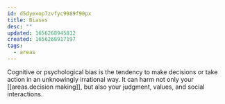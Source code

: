 ```yaml
---
id: d5dyexop7zvfyc9989f90px
title: Biases
desc: ""
updated: 1656268945812
created: 1656268917197
tags:
  - areas
---
```


Cognitive or psychological bias is the tendency to make decisions or take action in an unknowingly irrational way. It can harm not only your [[areas.decision making]], but also your judgment, values, and social interactions.

